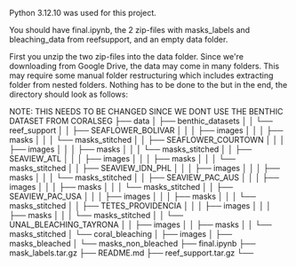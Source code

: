 Python 3.12.10 was used for this project.

You should have final.ipynb, the 2 zip-files with masks_labels and bleaching_data from reefsupport, and an empty data folder.

First you unzip the two zip-files into the data folder. Since we're downloading from Google Drive, the data may come in many folders. 
This may require some manual folder restructuring which includes extracting folder from nested folders. Nothing has to be done to the 
but in the end, the directory should look as follows:


NOTE: THIS NEEDS TO BE CHANGED SINCE WE DONT USE THE BENTHIC DATASET FROM CORALSEG
├── data
│   ├── benthic_datasets
│   │   └── reef_support
│   │       ├── SEAFLOWER_BOLIVAR
│   │       │   ├── images
│   │       │   ├── masks
│   │       │   └── masks_stitched
│   │       ├── SEAFLOWER_COURTOWN
│   │       │   ├── images
│   │       │   ├── masks
│   │       │   └── masks_stitched
│   │       ├── SEAVIEW_ATL
│   │       │   ├── images
│   │       │   ├── masks
│   │       │   └── masks_stitched
│   │       ├── SEAVIEW_IDN_PHL
│   │       │   ├── images
│   │       │   ├── masks
│   │       │   └── masks_stitched
│   │       ├── SEAVIEW_PAC_AUS
│   │       │   ├── images
│   │       │   ├── masks
│   │       │   └── masks_stitched
│   │       ├── SEAVIEW_PAC_USA
│   │       │   ├── images
│   │       │   ├── masks
│   │       │   └── masks_stitched
│   │       ├── TETES_PROVIDENCIA
│   │       │   ├── images
│   │       │   ├── masks
│   │       │   └── masks_stitched
│   │       └── UNAL_BLEACHING_TAYRONA
│   │           ├── images
│   │           ├── masks
│   │           └── masks_stitched
│   └── coral_bleaching
│       ├── images
│       ├── masks_bleached
│       └── masks_non_bleached
├── final.ipynb
├── mask_labels.tar.gz
├── README.md
├── reef_support.tar.gz
└── 